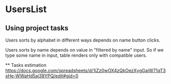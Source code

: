 # UsersList

## Using project tasks

Users sorts by alphabet in different ways depends on name button clicks.

Users sorts by name depends on value in "filtered by name" input. So if we type some name in input, table renders only with compatible users.

** Tasks estimation https://docs.google.com/spreadsheets/d/1iZz0wOX4zQkOezXygGaiW71qT3sHe-WWaHd5aj38YPQ/edit#gid=0
